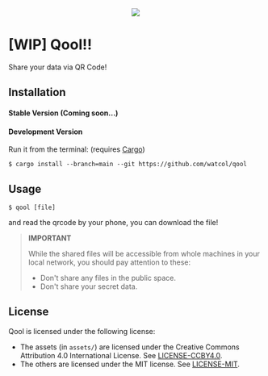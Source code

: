 <div align="center"><img src="https://raw.githubusercontent.com/watcol/qool/main/assets/logo_white.svg"></div>

# [WIP] Qool!!
Share your data via QR Code!

## Installation
#### Stable Version (Coming soon...)
#### Development Version
Run it from the terminal: (requires [Cargo](https://github.com/rust-lang/cargo))
```shell
$ cargo install --branch=main --git https://github.com/watcol/qool
```

## Usage
```shell
$ qool [file]
```
and read the qrcode by your phone, you can download the file!

> **IMPORTANT**
>
> While the shared files will be accessible from whole machines in your local network,
> you should pay attention to these:
>
> - Don't share any files in the public space. 
> - Don't share your secret data.

## License
Qool is licensed under the following license:

- The assets (in `assets/`) are licensed under the Creative Commons Attribution 4.0 International
  License. See [LICENSE-CCBY4.0](https://github.com/watcol/qool/blob/main/LICENSE-CCBY4.0).
- The others are licensed under the MIT license.
  See [LICENSE-MIT](https://github.com/watcol/qool/blob/main/LICENSE-MIT).
